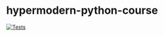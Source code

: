 # hypermodern-python-course
[![Tests](https://github.com/<your-username>/hypermodern-python/workflows/Tests/badge.svg)](https://github.com/<your-username>/hypermodern-python/actions?workflow=Tests)
